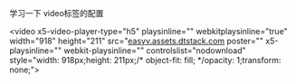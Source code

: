 
学习一下 video标签的配置

<video x5-video-player-type="h5" playsinline="" webkitplaysinline="true" width="918" height="211" src="[easyv.assets.dtstack.com](https://easyv.assets.dtstack.com/data/assets/yg2sqp43dm_1630499932799_24vt99yqrp.mp4%22) poster="" x5-playsinline="" webkit-playsinline="" controlslist="nodownload" style="width: 918px;height: 211px;/* object-fit: fill; */opacity: 1;transform: none;"></video>




